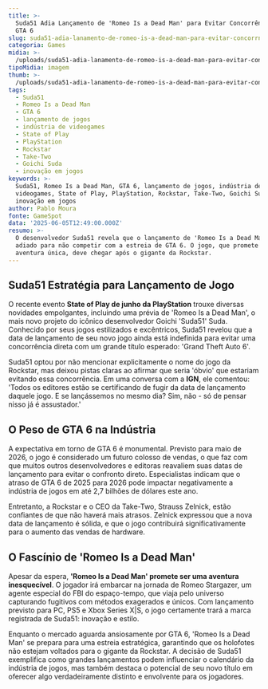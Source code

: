 ```yaml
---
title: >-
  Suda51 Adia Lançamento de 'Romeo Is a Dead Man' para Evitar Concorrência com
  GTA 6
slug: suda51-adia-lanamento-de-romeo-is-a-dead-man-para-evitar-concorrncia-com-gta-6
categoria: Games
midia: >-
  /uploads/suda51-adia-lanamento-de-romeo-is-a-dead-man-para-evitar-concorrncia-com-gta-6-thumb.jpg
tipoMidia: imagem
thumb: >-
  /uploads/suda51-adia-lanamento-de-romeo-is-a-dead-man-para-evitar-concorrncia-com-gta-6-thumb.jpg
tags:
  - Suda51
  - Romeo Is a Dead Man
  - GTA 6
  - lançamento de jogos
  - indústria de videogames
  - State of Play
  - PlayStation
  - Rockstar
  - Take-Two
  - Goichi Suda
  - inovação em jogos
keywords: >-
  Suda51, Romeo Is a Dead Man, GTA 6, lançamento de jogos, indústria de
  videogames, State of Play, PlayStation, Rockstar, Take-Two, Goichi Suda,
  inovação em jogos
author: Pablo Moura
fonte: GameSpot
data: '2025-06-05T12:49:00.000Z'
resumo: >-
  O desenvolvedor Suda51 revela que o lançamento de 'Romeo Is a Dead Man' será
  adiado para não competir com a estreia de GTA 6. O jogo, que promete ser uma
  aventura única, deve chegar após o gigante da Rockstar.
---
```


## Suda51 Estratégia para Lançamento de Jogo

O recente evento **State of Play de junho da PlayStation** trouxe diversas novidades empolgantes, incluindo uma prévia de 'Romeo Is a Dead Man', o mais novo projeto do icônico desenvolvedor Goichi 'Suda51' Suda. Conhecido por seus jogos estilizados e excêntricos, Suda51 revelou que a data de lançamento de seu novo jogo ainda está indefinida para evitar uma concorrência direta com um grande título esperado: 'Grand Theft Auto 6'.

Suda51 optou por não mencionar explicitamente o nome do jogo da Rockstar, mas deixou pistas claras ao afirmar que seria 'óbvio' que estariam evitando essa concorrência. Em uma conversa com a **IGN**, ele comentou: 'Todos os editores estão se certificando de fugir da data de lançamento daquele jogo. E se lançássemos no mesmo dia? Sim, não - só de pensar nisso já é assustador.'

## O Peso de GTA 6 na Indústria

A expectativa em torno de GTA 6 é monumental. Previsto para maio de 2026, o jogo é considerado um futuro colosso de vendas, o que faz com que muitos outros desenvolvedores e editoras reavaliem suas datas de lançamento para evitar o confronto direto. Especialistas indicam que o atraso de GTA 6 de 2025 para 2026 pode impactar negativamente a indústria de jogos em até 2,7 bilhões de dólares este ano.

Entretanto, a Rockstar e o CEO da Take-Two, Strauss Zelnick, estão confiantes de que não haverá mais atrasos. Zelnick expressou que a nova data de lançamento é sólida, e que o jogo contribuirá significativamente para o aumento das vendas de hardware.

## O Fascínio de 'Romeo Is a Dead Man'

Apesar da espera, **'Romeo Is a Dead Man' promete ser uma aventura inesquecível**. O jogador irá embarcar na jornada de Romeo Stargazer, um agente especial do FBI do espaço-tempo, que viaja pelo universo capturando fugitivos com métodos exagerados e únicos. Com lançamento previsto para PC, PS5 e Xbox Series X|S, o jogo certamente trará a marca registrada de Suda51: inovação e estilo.

Enquanto o mercado aguarda ansiosamente por GTA 6, 'Romeo Is a Dead Man' se prepara para uma estreia estratégica, garantindo que os holofotes não estejam voltados para o gigante da Rockstar. A decisão de Suda51 exemplifica como grandes lançamentos podem influenciar o calendário da indústria de jogos, mas também destaca o potencial de seu novo título em oferecer algo verdadeiramente distinto e envolvente para os jogadores.
